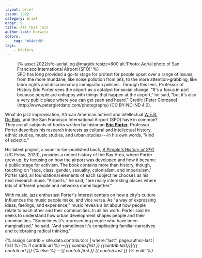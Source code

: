 ```yaml
---
layout: brief
issue: 2022
category: brief
order: 9
title: All that jazz
author-last: Harwitz
colors:
    tag: "#84cbd8"
tags:
    - History
---
```

<figure class="briefs-full" style="width:600px">
  {% asset 2022/sfo-aerial.jpg @magick:resize=600 alt:'Photo: Aerial photo of San Francisco International Airport (SFO)' %}<figcaption markdown="span">SFO has long provided a go-to stage for protest for people upset over a range of issues, from the more mundane, like noise pollution from jets, to the more attention-grabbing, like labor rights and discriminatory immigration policies. Through this lens, Professor of History Eric Porter sees the airport as a catalyst for social change. "It's a focus in part because people are unhappy with things that happen at the airport," he said, "but it's also a very public place where you can get seen and heard." Credit: [Peter Giordano](http://www.petergiordano.com/photography) (CC BY-NC-ND 4.0).</figcaption>
</figure>

What do jazz improvisation, African American activist and intellectual [W.E.B. Du Bois](https://naacp.org/find-resources/history-explained/civil-rights-leaders/web-du-bois), and the San Francisco International Airport (SFO) have in common? They are all subjects of books written by historian [**Eric Porter**](https://histcon.ucsc.edu/faculty/index.php?uid=ecporter). Professor Porter describes his research interests as cultural and intellectual history, ethnic studies, music studies, and urban studies---in his own words, "kind of eclectic."

His latest project, a soon-to-be-published book, [*A People's History of SFO*](https://www.ucpress.edu/book/9780520380035/a-peoples-history-of-sfo) (UC Press, 2023), provides a recent history of the Bay Area, where Porter grew up, by focusing on how the airport was developed and how it became a public stage for activism. The book contains more than history, though, touching on "race, class, gender, sexuality, colonialism, and imperialism," Porter said, all foundational elements of each subject he chooses as his next research muse. "Airports," he said, "are really interesting places where lots of different people and networks come together."

With music, jazz enthusiast Porter's interest centers on how a city's culture influences the music people make, and vice versa. As "a way of expressing ideas, feelings, and experience," music reveals a lot about how people relate to each other and their communities. In all his work, Porter said he seeks to understand how urban development shapes people and their communities. "Sometimes it's representing people who have been marginalized," he said. "And sometimes it's complicating familiar narratives and celebrating radical thinking."

{% assign contrib = site.data.contributors | where:"last", page.author-last | first %}
{% if contrib.url %}
*&mdash;[{{ contrib.first }} {{contrib.last}}]({{ contrib.url }})*
{% else %}
*&mdash;{{ contrib.first }} {{ contrib.last }}*
{% endif %}
